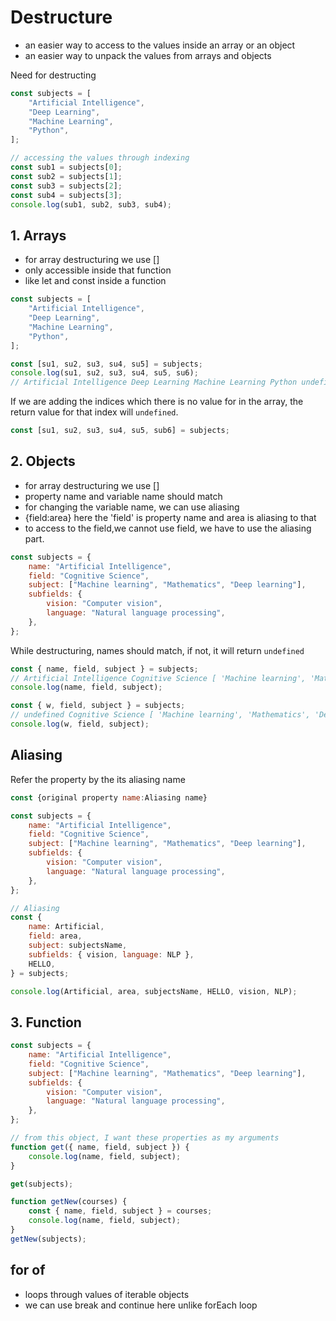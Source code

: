 # Destructure

- an easier way to access to the values inside an array or an object
- an easier way to unpack the values from arrays and objects

Need for destructing

```js
const subjects = [
	"Artificial Intelligence",
	"Deep Learning",
	"Machine Learning",
	"Python",
];

// accessing the values through indexing
const sub1 = subjects[0];
const sub2 = subjects[1];
const sub3 = subjects[2];
const sub4 = subjects[3];
console.log(sub1, sub2, sub3, sub4);
```

## 1. Arrays

- for array destructuring we use []
- only accessible inside that function
- like let and const inside a function

```js
const subjects = [
	"Artificial Intelligence",
	"Deep Learning",
	"Machine Learning",
	"Python",
];

const [su1, su2, su3, su4, su5] = subjects;
console.log(su1, su2, su3, su4, su5, su6);
// Artificial Intelligence Deep Learning Machine Learning Python undefined undefined
```

If we are adding the indices which there is no value for in the array, the return value for that index will `undefined`.

```js
const [su1, su2, su3, su4, su5, sub6] = subjects;
```

## 2. Objects

- for array destructuring we use []
- property name and variable name should match
- for changing the variable name, we can use aliasing
- {field:area} here the 'field' is property name and area is aliasing to that
- to access to the field,we cannot use field, we have to use the aliasing part.

```js
const subjects = {
	name: "Artificial Intelligence",
	field: "Cognitive Science",
	subject: ["Machine learning", "Mathematics", "Deep learning"],
	subfields: {
		vision: "Computer vision",
		language: "Natural language processing",
	},
};
```

While destructuring, names should match, if not, it will return `undefined`

```js
const { name, field, subject } = subjects;
// Artificial Intelligence Cognitive Science [ 'Machine learning', 'Mathematics', 'Deep learning' ]
console.log(name, field, subject);
```

```js
const { w, field, subject } = subjects;
// undefined Cognitive Science [ 'Machine learning', 'Mathematics', 'Deep learning' ]
console.log(w, field, subject);
```

## Aliasing

Refer the property by the its aliasing name

```js
const {original property name:Aliasing name}
```

```js
const subjects = {
	name: "Artificial Intelligence",
	field: "Cognitive Science",
	subject: ["Machine learning", "Mathematics", "Deep learning"],
	subfields: {
		vision: "Computer vision",
		language: "Natural language processing",
	},
};

// Aliasing
const {
	name: Artificial,
	field: area,
	subject: subjectsName,
	subfields: { vision, language: NLP },
	HELLO,
} = subjects;

console.log(Artificial, area, subjectsName, HELLO, vision, NLP);
```

## 3. Function

```js
const subjects = {
	name: "Artificial Intelligence",
	field: "Cognitive Science",
	subject: ["Machine learning", "Mathematics", "Deep learning"],
	subfields: {
		vision: "Computer vision",
		language: "Natural language processing",
	},
};

// from this object, I want these properties as my arguments
function get({ name, field, subject }) {
	console.log(name, field, subject);
}

get(subjects);

function getNew(courses) {
	const { name, field, subject } = courses;
	console.log(name, field, subject);
}
getNew(subjects);
```

## for of

- loops through values of iterable objects
- we can use break and continue here unlike forEach loop
